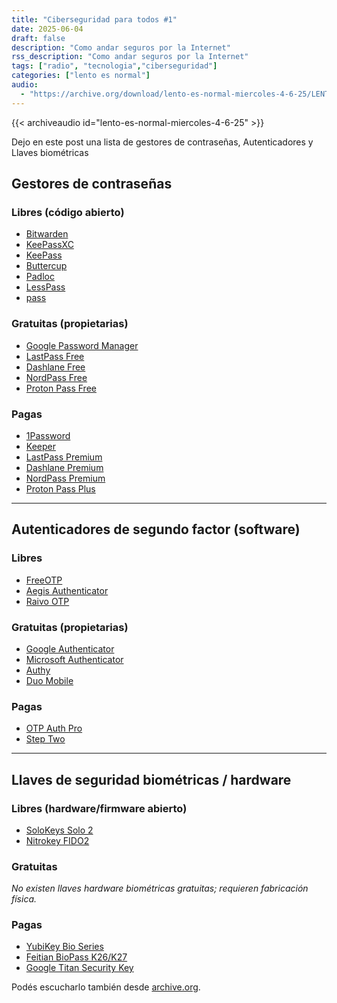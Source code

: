 ```yaml
---
title: "Ciberseguridad para todos #1"
date: 2025-06-04
draft: false
description: "Como andar seguros por la Internet"
rss_description: "Como andar seguros por la Internet"
tags: ["radio", "tecnologia","ciberseguridad"]
categories: ["lento es normal"]
audio:
  - "https://archive.org/download/lento-es-normal-miercoles-4-6-25/LENTO_ES_NORMAL_MIERCOLES-4-6-25.mp3"
---
```



{{< archiveaudio id="lento-es-normal-miercoles-4-6-25" >}}

Dejo en este post una lista de gestores de contraseñas, Autenticadores y Llaves biométricas

<!--more-->

## Gestores de contraseñas

### Libres (código abierto)

- [Bitwarden](https://bitwarden.com/)
- [KeePassXC](https://keepassxc.org/) 
- [KeePass](https://keepass.info/) 
- [Buttercup](https://buttercup.pw/) 
- [Padloc](https://padloc.app/) 
- [LessPass](https://lesspass.com/) 
- [pass](https://www.passwordstore.org/) 

### Gratuitas (propietarias)

- [Google Password Manager](https://passwords.google.com/) 
- [LastPass Free](https://www.lastpass.com/) 
- [Dashlane Free](https://www.dashlane.com/) 
- [NordPass Free](https://nordpass.com/) 
- [Proton Pass Free](https://proton.me/pass) 

### Pagas

- [1Password](https://1password.com/) 
- [Keeper](https://www.keepersecurity.com/) 
- [LastPass Premium](https://www.lastpass.com/) 
- [Dashlane Premium](https://www.dashlane.com/) 
- [NordPass Premium](https://nordpass.com/plans/) 
- [Proton Pass Plus](https://proton.me/pass) 

---

## Autenticadores de segundo factor (software)

### Libres

- [FreeOTP](https://fedoramagazine.org/freeotp-an-open-source-solution-for-authentication-soft-tokens/) 
- [Aegis Authenticator](https://getaegis.app/) 
- [Raivo OTP](https://github.com/raivo-otp/ios-application) 

### Gratuitas (propietarias)

- [Google Authenticator](https://play.google.com/store/apps/details?id=com.google.android.apps.authenticator2) 
- [Microsoft Authenticator](https://www.microsoft.com/en-us/security/mobile-authenticator-app) 
- [Authy](https://authy.com/) 
- [Duo Mobile](https://apps.apple.com/us/app/duo-mobile/id422663827) 

### Pagas

- [OTP Auth Pro](https://apps.apple.com/us/app/otp-auth/id659877384) 
- [Step Two](https://steptwo.app/) 

---

## Llaves de seguridad biométricas / hardware

### Libres (hardware/firmware abierto)

- [SoloKeys Solo 2](https://solokeys.com/)
- [Nitrokey FIDO2](https://shop.nitrokey.com/shop/nkfi2-nitrokey-fido2-55) 

### Gratuitas

_No existen llaves hardware biométricas gratuitas; requieren fabricación física._

### Pagas

- [YubiKey Bio Series](https://www.yubico.com/products/yubikey-bio-series/) 
- [Feitian BioPass K26/K27](https://www.ftsafe.com/Products/FIDO/Bio) 
- [Google Titan Security Key](https://store.google.com/product/titan_security_key) 




Podés escucharlo también desde [archive.org](https://archive.org/details/lento-es-normal-miercoles-4-6-25).

